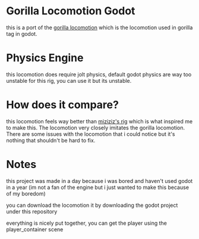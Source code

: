 # Gorilla Locomotion Godot
this is a port of the [gorilla locomotion](https://github.com/Another-Axiom/GorillaLocomotion) which is the locomotion used in gorilla tag in godot.

# Physics Engine
this locomotion does require jolt physics, default godot physics are way too unstable for this rig, you can use it but its unstable.

# How does it compare?
this locomotion feels way better than [miziziz's rig](https://github.com/Miziziziz/GodotGorillaTagMovement) which is what inspired me to make this. The locomotion very closely imitates the gorilla locomotion. There are some issues with the locomotion that i could notice but it's nothing that shouldn't be hard to fix.

# Notes
this project was made in a day because i was bored and haven't used godot in a year (im not a fan of the engine but i just wanted to make this because of my boredom)

you can download the locomotion it by downloading the godot project under this repository

everything is nicely put together, you can get the player using the player_container scene
